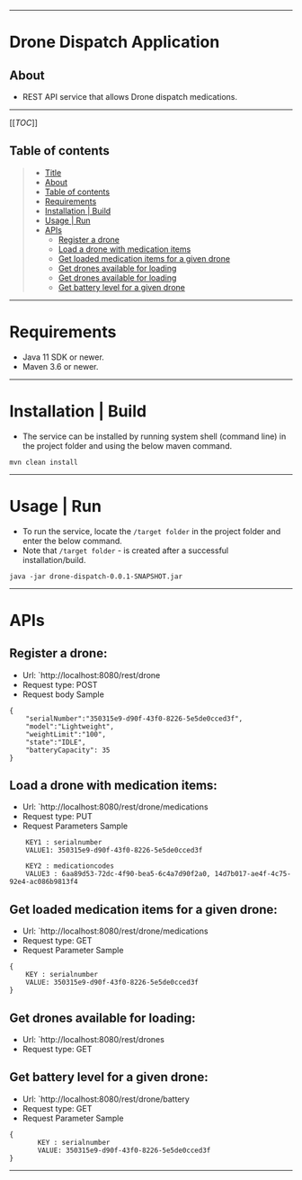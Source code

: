 
---
# Drone Dispatch Application

## About
* REST API service that allows Drone dispatch medications.
---
[[_TOC_]]
## Table of contents
>* [Title](#drone-dispatch-application)
>* [About](#about)
>* [Table of contents](#table-of-contents)
>* [Requirements](#requirements)
>* [Installation | Build](#installation--build)
>* [Usage | Run](#usage--run)
>* [APIs](#apis)
>    * [Register a drone](#register-a-drone)
>    * [Load a drone with medication items](#load-a-drone-with-medication-items)
>    * [Get loaded medication items for a given drone](#get-loaded-medication-items-for-a-given-drone)
>    * [Get drones available for loading](#get-drones-available-for-loading)
>    * [Get drones available for loading](#get-drones-available-for-loading)
>    * [Get battery level for a given drone](#get-battery-level-for-a-given-drone)
>
---
# Requirements
* Java 11 SDK or newer.
* Maven 3.6 or newer.
---
# Installation | Build
* The service can be installed by running system shell (command line) in the project folder and using the below maven
command.

```
mvn clean install
```
---
# Usage | Run

* To run the service, locate the `/target folder` in the project folder and enter the below command. 
* Note that `/target folder` - is created after a successful installation/build.

```
java -jar drone-dispatch-0.0.1-SNAPSHOT.jar
```
---
# APIs
## Register a drone:
- Url: `http://localhost:8080/rest/drone
- Request type: POST
- Request body Sample
```
{
    "serialNumber":"350315e9-d90f-43f0-8226-5e5de0cced3f",
    "model":"Lightweight",
    "weightLimit":"100",
    "state":"IDLE",
    "batteryCapacity": 35
}
```

## Load a drone with medication items:
- Url: `http://localhost:8080/rest/drone/medications
- Request type: PUT
- Request Parameters Sample
```
    KEY1 : serialnumber 
    VALUE1: 350315e9-d90f-43f0-8226-5e5de0cced3f
    
    KEY2 : medicationcodes 
    VALUE3 : 6aa89d53-72dc-4f90-bea5-6c4a7d90f2a0, 14d7b017-ae4f-4c75-92e4-ac086b9813f4

```
## Get loaded medication items for a given drone:
- Url: `http://localhost:8080/rest/drone/medications
- Request type: GET
- Request Parameter Sample
```
{
    KEY : serialnumber 
    VALUE: 350315e9-d90f-43f0-8226-5e5de0cced3f
}
```
## Get drones available for loading:
- Url: `http://localhost:8080/rest/drones
- Request type: GET


## Get battery level for a given drone:
- Url: `http://localhost:8080/rest/drone/battery
- Request type: GET
- Request Parameter Sample
```
{
       KEY : serialnumber 
       VALUE: 350315e9-d90f-43f0-8226-5e5de0cced3f
}
```
---
